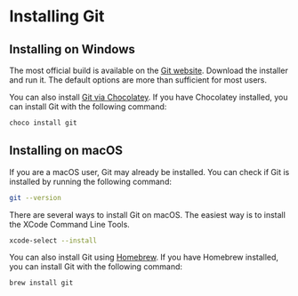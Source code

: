 # Installing Git

## Installing on Windows

The most official build is available on the [Git website](https://git-scm.com/downloads/win).
Download the installer and run it.  The default options are more than sufficient for most users.

You can also install [Git via Chocolatey](https://chocolatey.org/packages/git).  If you have
Chocolatey installed, you can install Git with the following command:

```bash
choco install git
```

## Installing on macOS

If you are a macOS user, Git may already be installed.  You can check if Git is installed by running
the following command:

```bash
git --version
```

There are several ways to install Git on macOS.  The easiest way is to install the XCode Command Line
Tools.

```bash
xcode-select --install
```

You can also install Git using [Homebrew](https://brew.sh/).  If you have Homebrew installed, you
can install Git with the following command:

```bash
brew install git
```
